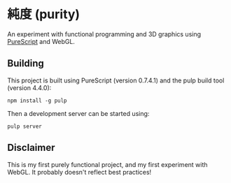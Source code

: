 # 純度 (purity)

An experiment with functional programming and 3D graphics using [PureScript](http://www.purescript.org/) and WebGL.

## Building

This project is built using PureScript (version 0.7.4.1) and the pulp build tool (version 4.4.0):

	npm install -g pulp

Then a development server can be started using:

	pulp server

## Disclaimer

This is my first purely functional project, and my first experiment with WebGL. It probably doesn't reflect best practices!
